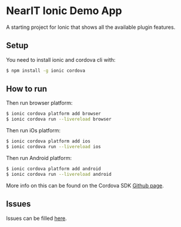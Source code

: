 NearIT Ionic Demo App
=====================

A starting project for Ionic that shows all the available plugin features.

## Setup

You need to install ionic and cordova cli with:

```bash
$ npm install -g ionic cordova
```

## How to run

Then run browser platform: 

```bash
$ ionic cordova platform add browser
$ ionic cordova run --livereload browser
```

Then run iOs platform: 

```bash
$ ionic cordova platform add ios
$ ionic cordova run --livereload ios
```

Then run Android platform: 

```bash
$ ionic cordova platform add android
$ ionic cordova run --livereload android
```

More info on this can be found on the Cordova SDK [Github page](https://github.com/nearit/Cordova-SDK/).

## Issues

Issues can be filled [here](https://github.com/nearit/Cordova-SDK/issues).
